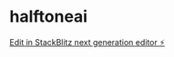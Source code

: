 # halftoneai

[Edit in StackBlitz next generation editor ⚡️](https://stackblitz.com/~/github.com/rahmikarajeh/halftoneai)